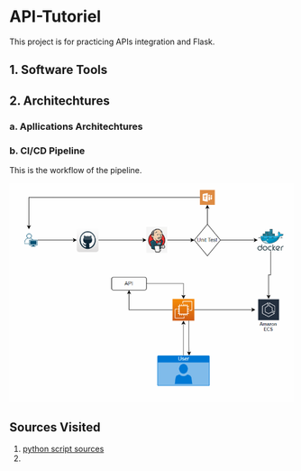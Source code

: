 # API-Tutoriel
This project is for practicing APIs integration and Flask.

## 1. Software Tools

## 2. Architechtures
### a. Apllications Architechtures

### b. CI/CD Pipeline
This is the workflow of the pipeline.

![](images/api1.png)


## Sources Visited

1. [python script sources](https://github.com/AIAdvantage/chatgpt-api-youtube/blob/main/02%20chatgpt%20chat%20assistant%20copy.py)
2. 
